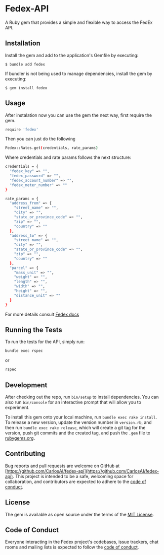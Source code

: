 # Fedex-API

A Ruby gem that provides a simple and flexible way to access the FedEx API.

## Installation

Install the gem and add to the application's Gemfile by executing:

    $ bundle add fedex

If bundler is not being used to manage dependencies, install the gem by executing:

    $ gem install fedex

## Usage

After instalation now you can use the gem the next way, first require the gem.

```bash
require 'fedex'
```
Then you can just do the following

```bash
Fedex::Rates.get(credentials, rate_params)
```

Where credentials and rate params follows the next structure:

```bash
credentials = {
  "fedex_key" => "",
  "fedex_password" => "",
  "fedex_account_number" => "",
  "fedex_meter_number" => ""
}
```
```bash
rate_params = {
  "address_from" => {
    "street_name" => "",
    "city" => "",
    "state_or_province_code" => "",
    "zip" => "",
    "country" => ""
  },
  "address_to" => {
    "street_name" => "",
    "city" => "",
    "state_or_province_code" => "",
    "zip" => "",
    "country" => ""
  },
  "parcel" => {
    "mass_unit" => "",
    "weight" => "",
    "length" => "",
    "width" => "",
    "height" => "",
    "distance_unit" => ""
  }
}

```

For more details consult [Fedex docs](https://developer.fedex.com/api/en-us/catalog/rate/v1/docs.html)

## Running the Tests

To run the tests for the API, simply run:

```bash
bundle exec rspec
```
or
```bash
rspec
```

## Development

After checking out the repo, run `bin/setup` to install dependencies. You can also run `bin/console` for an interactive prompt that will allow you to experiment.

To install this gem onto your local machine, run `bundle exec rake install`. To release a new version, update the version number in `version.rb`, and then run `bundle exec rake release`, which will create a git tag for the version, push git commits and the created tag, and push the `.gem` file to [rubygems.org](https://rubygems.org).



## Contributing

Bug reports and pull requests are welcome on GitHub at [https://github.com/CarlosAI/fedex-api](https://github.com/CarlosAI/fedex-api). This project is intended to be a safe, welcoming space for collaboration, and contributors are expected to adhere to the [code of conduct](https://github.com/CarlosAI/fedex-api/blob/master/CODE_OF_CONDUCT.md).

## License

The gem is available as open source under the terms of the [MIT License](https://opensource.org/licenses/MIT).

## Code of Conduct

Everyone interacting in the Fedex project's codebases, issue trackers, chat rooms and mailing lists is expected to follow the [code of conduct](https://github.com/CarlosAI/fedex-api/blob/master/CODE_OF_CONDUCT.md).
